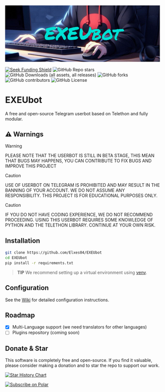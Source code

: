 ﻿![banner](assets/banner.jpeg)

<a href="https://polar.sh/EXE-Official/EXEUbot"><img src="https://polar.sh/embed/seeks-funding-shield.svg?org=EXE-Official&repo=EXEUbot" alt="Seek Funding Shield"/></a>
![GitHub Repo stars](https://img.shields.io/github/stars/EXE-Official/EXEUbot)
![GitHub Downloads (all assets, all releases)](https://img.shields.io/github/downloads/EXE-Official/EXEUbot/total)
![GitHub forks](https://img.shields.io/github/forks/EXE-Official/EXEUbot)
![GitHub contributors](https://img.shields.io/github/contributors/EXE-Official/EXEUbot)
![GitHub License](https://img.shields.io/github/license/EXE-Official/EXEUbot)

# EXEUbot

A free and open-source Telegram userbot based on Telethon and fully modular.

## ⚠️ Warnings


> [!WARNING]
> PLEASE NOTE THAT THE USERBOT IS STILL IN BETA STAGE, THIS MEAN THAT BUGS MAY HAPPENS, YOU CAN CONTRIBUTE TO FIX BUGS AND IMPROVE THIS PROJECT

> [!CAUTION]
> USE OF USERBOT ON TELEGRAM IS PROHIBITED AND MAY RESULT IN THE BANNING OF YOUR ACCOUNT. WE DO NOT ASSUME ANY RESPONSIBILITY. THIS PROJECT IS FOR EDUCATIONAL PURPOSES ONLY.

> [!CAUTION]
> IF YOU DO NOT HAVE CODING EXPERIENCE, WE DO NOT RECOMMEND PROCEEDING. USING THIS USERBOT REQUIRES SOME KNOWLEDGE OF PYTHON AND THE TELETHON LIBRARY. CONTINUE AT YOUR OWN RISK.

## Installation

```sh
git clone https://github.com/Elxes04/EXEUbot
cd EXEUbot
pip install -r requirements.txt
```

> **TIP**
> We recommend setting up a virtual environment using [venv](https://www.freecodecamp.org/news/how-to-setup-virtual-environments-in-python/).

## Configuration

See the [Wiki](https://github.com/EXE-Official/EXEUbot/wiki/Configuration) for detailed configuration instructions.

## Roadmap

- [x] Multi-Language support (we need translators for other languages)
- [ ] Plugins repository (coming soon)

## Donate & Star

This software is completely free and open-source. If you find it valuable, please consider making a donation and to star the repo to support our work.

[![Star History Chart](https://api.star-history.com/svg?repos=EXE-Official/EXEUbot&type=Date)](https://star-history.com/#EXE-Official/EXEUbot&Date)

<a href="https://polar.sh/EXE-Official"><picture><source media="(prefers-color-scheme: dark)" srcset="https://polar.sh/embed/subscribe.svg?org=EXE-Official&label=Subscribe&darkmode"><img alt="Subscribe on Polar" src="https://polar.sh/embed/subscribe.svg?org=EXE-Official&label=Subscribe"></picture></a>
